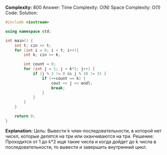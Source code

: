 **Complexity:** 800
Answer:
	Time Complexity: O(N)
	Space Complexity: O(1)
Code:
Solution:
```cpp
#include <iostream>

using namespace std;

int main() {
    int t; cin >> t;
    for (int i = 0; i < t; i++){
        int k; cin >> k;

        int count = 0;
        for (int j = 1; j < k*2; j++) {
            if (j % 3 != 0 && j % 10 != 3) {
                if (++count == k) {
                    cout << j << endl;
                    break;
                }
            }
        }
    }

    return 0;
}
```
**Explanation:**
	Цель: Вывести k член последовательности, в которой нет чисел, которые делятся на три или оканчиваются на три.
	Решение: Проходится от 1 до k\*2 ищя такие числа и когда дойдет до k числа в последовательности, то вывести и завершить внутренний цикл.